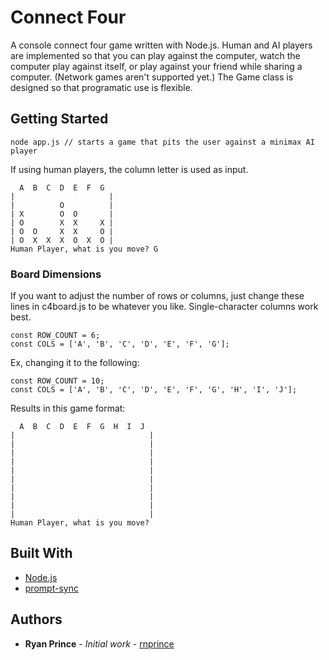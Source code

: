 # Connect Four

A console connect four game written with Node.js. Human and AI players are implemented so that
you can play against the computer, watch the computer play against itself, or play against your friend
while sharing a computer. (Network games aren't supported yet.) The Game class is designed so that
programatic use is flexible.

## Getting Started

```
node app.js // starts a game that pits the user against a minimax AI player
```

If using human players, the column letter is used as input.
```
  A  B  C  D  E  F  G  
|                     |
|          O          |
| X        O  O       |
| O        X  X     X |
| O  O     X  X     O |
| O  X  X  X  O  X  O |
Human Player, what is you move? G
```

### Board Dimensions

If you want to adjust the number of rows or columns, just change these lines in c4board.js
to be whatever you like. Single-character columns work best.
```
const ROW_COUNT = 6;
const COLS = ['A', 'B', 'C', 'D', 'E', 'F', 'G'];
```

Ex, changing it to the following:
```
const ROW_COUNT = 10;
const COLS = ['A', 'B', 'C', 'D', 'E', 'F', 'G', 'H', 'I', 'J'];
```
Results in this game format:
```
  A  B  C  D  E  F  G  H  I  J  
|                              |
|                              |
|                              |
|                              |
|                              |
|                              |
|                              |
|                              |
|                              |
|                              |
Human Player, what is you move? 

```

## Built With

* [Node.js](nodejs.org)
* [prompt-sync](https://www.npmjs.com/package/prompt-sync)

## Authors

* **Ryan Prince** - *Initial work* - [rnprince](https://github.com/rnprince)
